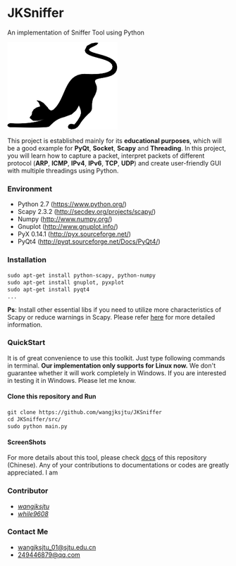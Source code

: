 # JKSniffer
An implementation of Sniffer Tool using Python

![icon](https://github.com/wangjksjtu/JKSniffer/blob/master/src/icon/icon.png)

This project is established mainly for its __educational purposes__, which will be a good example for __PyQt__, __Socket__, __Scapy__ and __Threading__. In this project, you will learn how to capture a packet, interpret packets of different protocol (__ARP__, __ICMP__, __IPv4__,  __IPv6__, __TCP__, __UDP__) and create user-friendly GUI with multiple threadings using Python.

### Environment ###
- Python 2.7 (https://www.python.org/)
- Scapy 2.3.2 (http://secdev.org/projects/scapy/)
- Numpy (http://www.numpy.org/)
- Gnuplot (http://www.gnuplot.info/)
- PyX 0.14.1 (http://pyx.sourceforge.net/)
- PyQt4 (http://pyqt.sourceforge.net/Docs/PyQt4/)

### Installation ###
    sudo apt-get install python-scapy, python-numpy
    sudo apt-get install gnuplot, pyxplot
    sudo apt-get install pyqt4
    ...

__Ps__: Install other essential libs if you need to utilize more characteristics of Scapy or reduce warnings in Scapy. Please refer [here](http://scapy.readthedocs.io/en/latest/installation.html) for more detailed information.

### QuickStart ###
It is of great convenience to use this toolkit. Just type following commands in terminal. __Our implementation only supports for Linux now.__ We don't guarantee whether it will work completely in Windows. If you are interested in testing it in Windows. Please let me know.

#### Clone this repository and Run ####

    git clone https://github.com/wangjksjtu/JKSniffer
    cd JKSniffer/src/
    sudo python main.py

#### ScreenShots ####

For more details about this tool, please check [docs](https://github.com/wangjksjtu/JKSniffer/docs) of this repository (Chinese).
Any of your contributions to documentations or codes are greatly appreciated. I am

### Contributor ###
- [_wangjksjtu_](https://github.com/wangjksjtu)
- [_while9608_](https://github.com/while9608)

### Contact Me ###
- wangjksjtu_01@sjtu.edu.cn
- 249446879@qq.com

